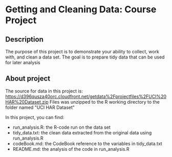 # Getting and Cleaning Data: Course Project
## Description
The purpose of this project is to demonstrate your ability to collect, work with, and clean a data set. The goal is to prepare tidy data that can be used for later analysis

## About project
The source for data in this project is:
https://d396qusza40orc.cloudfront.net/getdata%2Fprojectfiles%2FUCI%20HAR%20Dataset.zip
Files was unzipped to the R working directory to the folder named "UCI HAR Dataset"

In this project, you can find:
- run_analysis.R: the R-code run on the data set
- tidy_data.txt: the clean data extracted from the original data using run_analysis.R
- codeBook.md: the CodeBook reference to the variables in tidy_data.txt
- README.md: the analysis of the code in run_analysis.R
